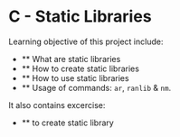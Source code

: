 # C - Static Libraries

Learning objective of this project include:
* ** What are static libraries
* ** How to create static libraries
* ** How to use static libraries
* ** Usage of commands: `ar`, `ranlib` & `nm`.

It also contains excercise:
* ** to create static library
